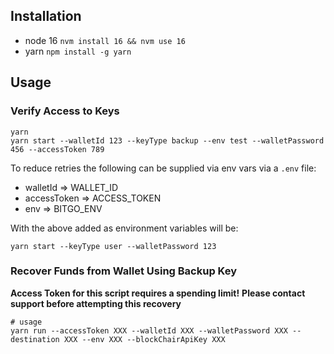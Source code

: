 ## Installation

- node 16 `nvm install 16 && nvm use 16`
- yarn `npm install -g yarn`

## Usage

### Verify Access to Keys

```
yarn
yarn start --walletId 123 --keyType backup --env test --walletPassword 456 --accessToken 789
```

To reduce retries the following can be supplied via env vars via a `.env` file:

- walletId => WALLET_ID
- accessToken => ACCESS_TOKEN
- env => BITGO_ENV

With the above added as environment variables will be:

```
yarn start --keyType user --walletPassword 123
```

### Recover Funds from Wallet Using Backup Key

**Access Token for this script requires a spending limit!**
**Please contact support before attempting this recovery**

```
# usage
yarn run --accessToken XXX --walletId XXX --walletPassword XXX --destination XXX --env XXX --blockChairApiKey XXX
```
